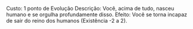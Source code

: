 Custo: 1 ponto de Evolução
Descrição: Você, acima de tudo, nasceu humano e se orgulha profundamente disso.
Efeito: Você se torna incapaz de sair do reino dos humanos (Existência -2 a 2).